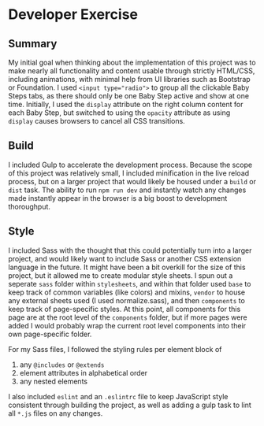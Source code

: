 <h1>Developer Exercise</h1>

## Summary
My initial goal when thinking about the implementation of this project was to make nearly all functionality and content usable through strictly HTML/CSS, including animations, with minimal help from UI libraries such as Bootstrap or Foundation. I used `<input type="radio">` to group all the clickable Baby Steps tabs, as there should only be one Baby Step active and show at one time. Initially, I used the `display` attribute on the right column content for each Baby Step, but switched to using the `opacity` attribute as using `display` causes browsers to cancel all CSS transitions.

## Build
I included Gulp to accelerate the development process. Because the scope of this project was relatively small, I included minification in the live reload process, but on a larger project that would likely be housed under a `build` or `dist` task. The ability to run `npm run dev` and instantly watch any changes made instantly appear in the browser is a big boost to development thoroughput.

## Style
I included Sass with the thought that this could potentially turn into a larger project, and would likely want to include Sass or another CSS extension language in the future. It might have been a bit overkill for the size of this project, but it allowed me to create modular style sheets. I spun out a seperate `sass` folder within `stylesheets`, and within that folder used `base` to keep track of common variables (like colors) and mixins, `vendor` to house any external sheets used (I used normalize.sass), and then `components` to keep track of page-specific styles. At this point, all components for this page are at the root level of the `components` folder, but if more pages were added I would probably wrap the current root level components into their own page-specific folder.

For my Sass files, I followed the styling rules per element block of

1. any `@includes` or `@extends`
1. element attributes in alphabetical order
1. any nested elements

I also included `eslint` and an `.eslintrc` file to keep JavaScript style consistent through building the project, as well as adding a gulp task to lint all `*.js` files on any changes.
